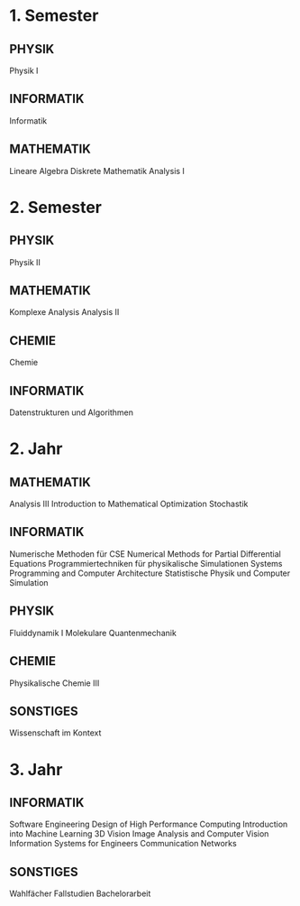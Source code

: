 # 1. Semester
## PHYSIK
Physik I
## INFORMATIK
Informatik
## MATHEMATIK
Lineare Algebra
Diskrete Mathematik
Analysis I

# 2. Semester
## PHYSIK
Physik II
## MATHEMATIK
Komplexe Analysis
Analysis II
## CHEMIE
Chemie
## INFORMATIK
Datenstrukturen und Algorithmen

# 2. Jahr
## MATHEMATIK
Analysis III
Introduction to Mathematical Optimization
Stochastik
## INFORMATIK
Numerische Methoden für CSE
Numerical Methods for Partial Differential Equations
Programmiertechniken für physikalische Simulationen
Systems Programming and Computer Architecture
Statistische Physik und Computer Simulation
## PHYSIK
Fluiddynamik I
Molekulare Quantenmechanik
## CHEMIE
Physikalische Chemie III
## SONSTIGES
Wissenschaft im Kontext

# 3. Jahr
## INFORMATIK
Software Engineering
Design of High Performance Computing
Introduction into Machine Learning
3D Vision
Image Analysis and Computer Vision
Information Systems for Engineers
Communication Networks
## SONSTIGES
Wahlfächer
Fallstudien
Bachelorarbeit
